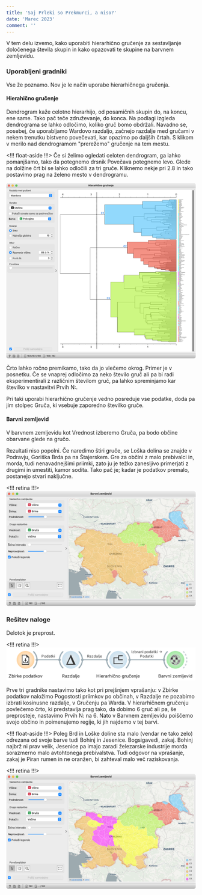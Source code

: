 ```yaml
---
title: 'Saj Prleki so Prekmurci, a niso?'
date: 'Marec 2023'
comment: ''
---
```


V tem delu izvemo, kako uporabiti hierarhično gručenje za sestavljanje določenega števila skupin in kako opazovati te skupine na barvnem zemljevidu.

### Uporabljeni gradniki

Vse že poznamo. Nov je le način uporabe hierarhičnega gručenja.

#### Hierahično gručenje

Dendrogram kaže celotno hierarhijo, od posamičnih skupin do, na koncu, ene same. Tako pač teče združevanje, do konca. Na podlagi izgleda dendrograma se lahko odločimo, koliko gruč bomo obdržali. Navadno se, posebej, če uporabljamo Wardovo razdaljo, začnejo razdalje med gručami v nekem trenutku bistveno povečevati, kar opazimo po daljših črtah. S klikom v merilo nad dendrogramom "prerežemo" gručenje na tem mestu.

<!!! float-aside !!!>
Če si želimo ogledati celoten dendrogram, ga lahko pomanjšamo, tako da potegnemo drsnik Povečava potegnemo levo. Glede na dolžine črt bi se lahko odločili za tri gruče. Kliknemo nekje pri 2.8 in tako postavimo prag na želeno mesto v dendrogramu.

![](prerezan-dendrogram.png)

Črto lahko ročno premikamo, tako da jo vlečemo okrog. Primer je v posnetku. 
Če se vnaprej odločimo za neko število gruč ali pa bi radi eksperimentirali z različnim številom gruč, pa lahko spreminjamo kar številko v nastavitvi Prvih N:.

Pri taki uporabi hierarhično gručenje vedno posreduje vse podatke, doda pa jim stolpec Gruča, ki vsebuje zaporedno številko gruče.

#### Barvni zemljevid

V barvnem zemljevidu kot Vrednost izberemo Gruča, pa bodo občine obarvane glede na gručo.

Rezultati niso popolni. Če naredimo štiri gruče, se Loška dolina se znajde v Podravju, Goriška Brda pa na Štajerskem. Gre za občini z malo prebivalci in, morda, tudi nenavadnejšimi priimki, zato ju je težko zanesljivo primerjati z drugimi in umestiti, kamor sodita. Tako pač je; kadar je podatkov premalo, postanejo stvari naključne.

<!!! retina !!!>
![](zemljevid-4.png)

### Rešitev naloge

Delotok je preprost.

<!!! retina !!!>
![](delotok-resitev.png)

Prve tri gradnike nastavimo tako kot pri prejšnjem vprašanju: v Zbirke podatkov naložimo Pogostosti priimkov po občinah, v Razdalje ne pozabimo izbrati kosinusne razdalje, v Gručenju pa Warda. V hierarhičnem gručenju povlečemo črto, ki predstavlja prag tako, da dobimo 6 gruč ali pa, še preprosteje, nastavimo Prvih N: na 6. Nato v Barvnem zemljevidu poiščemo svojo občino in poimenujemo regije, ki jih najdemo v tej barvi.

<!!! float-aside !!!>
Poleg Brd in Loške doline sta malo (vendar ne tako zelo) odrezana od svoje barve tudi Bohinj in Jesenice. Bogsigavedi, zakaj. Bohinj najbrž ni prav velik, Jesenice pa imajo zaradi železarske industrije morda sorazmerno malo avtohtonega prebivalstva. Tudi odgovor na vprašanje, zakaj je Piran rumen in ne oranžen, bi zahteval malo več raziskovanja.

<!!! retina !!!>
![](zemljevid-6.png)
